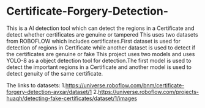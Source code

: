 # Certificate-Forgery-Detection-
This is a AI detection tool which can detect the regions in a Certificate and detect whether certificates are genuine or tampered
This uses two datasets from ROBOFLOW which includes certificates.First dataset is used for detection of regions in Certificate while another dataset is used to detect if the certificates are genuine or fake
This project uses two models and uses YOLO-8 as a object detection tool for detection.The first model is used to detect the important regions in a Certificate and another model is used to detect genuity of the same
certificate.

The links to datasets:
1.https://universe.roboflow.com/bnm/certificate-forgery-detection-avxar/dataset/1
2.https://universe.roboflow.com/projects-huaqh/detecting-fake-certificates/dataset/1/images

